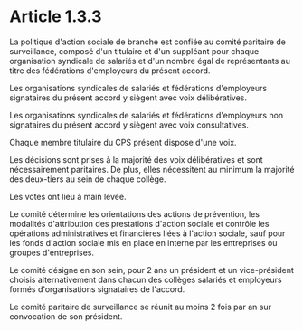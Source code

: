 # Article 1.3.3

La politique d'action sociale de branche est confiée au comité paritaire de surveillance, composé d'un titulaire et d'un suppléant pour chaque organisation syndicale de salariés et d'un nombre égal de représentants au titre des fédérations d'employeurs du présent accord.

Les organisations syndicales de salariés et fédérations d'employeurs signataires du présent accord y siègent avec voix délibératives.

Les organisations syndicales de salariés et fédérations d'employeurs non signataires du présent accord y siègent avec voix consultatives.

Chaque membre titulaire du CPS présent dispose d'une voix.

Les décisions sont prises à la majorité des voix délibératives et sont nécessairement paritaires. De plus, elles nécessitent au minimum la majorité des deux-tiers au sein de chaque collège.

Les votes ont lieu à main levée.

Le comité détermine les orientations des actions de prévention, les modalités d'attribution des prestations d'action sociale et contrôle les opérations administratives et financières liées à l'action sociale, sauf pour les fonds d'action sociale mis en place en interne par les entreprises ou groupes d'entreprises.

Le comité désigne en son sein, pour 2 ans un président et un vice-président choisis alternativement dans chacun des collèges salariés et employeurs formés d'organisations signataires de l'accord.

Le comité paritaire de surveillance se réunit au moins 2 fois par an sur convocation de son président.

